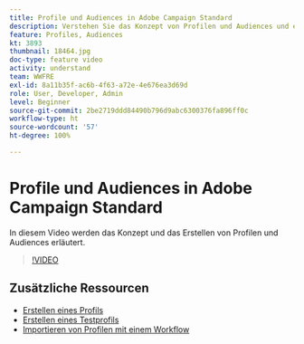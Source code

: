 ```yaml
---
title: Profile und Audiences in Adobe Campaign Standard
description: Verstehen Sie das Konzept von Profilen und Audiences und erfahren Sie, wie Sie Profile und Audiences erstellen.
feature: Profiles, Audiences
kt: 3893
thumbnail: 18464.jpg
doc-type: feature video
activity: understand
team: WWFRE
exl-id: 8a11b35f-ac6b-4f63-a72e-4e676ea3d69d
role: User, Developer, Admin
level: Beginner
source-git-commit: 2be2719ddd84490b796d9abc6300376fa896ff0c
workflow-type: ht
source-wordcount: '57'
ht-degree: 100%

---
```


# Profile und Audiences in Adobe Campaign Standard

In diesem Video werden das Konzept und das Erstellen von Profilen und Audiences erläutert.

>[!VIDEO](https://video.tv.adobe.com/v/18464?quality=12)

## Zusätzliche Ressourcen

* [Erstellen eines Profils](/help/profiles-and-audiences/creating-a-profile.md)
* [Erstellen eines Testprofils](/help/profiles-and-audiences/test-profiles.md)
* [Importieren von Profilen mit einem Workflow](/help/managing-processes-and-data/importing-profiles.md)
